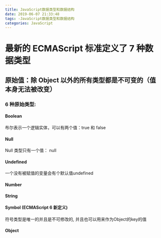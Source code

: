 ```yaml
---
title: JavaScript数据类型和数据结构
date: 2019-06-07 21:33:48
tags: -JavaScript数据类型和数据结构
categories: JavaScript
---
```

# 最新的 ECMAScript 标准定义了 7 种数据类型
<!-- more -->
## 原始值：除 Object 以外的所有类型都是不可变的（值本身无法被改变）
### 6 种原始类型:
#### Boolean
布尔表示一个逻辑实体，可以有两个值：true 和 false
#### Null
Null 类型只有一个值： null
#### Undefined
一个没有被赋值的变量会有个默认值undefined
#### Number
#### String
#### Symbol (ECMAScript 6 新定义)
符号类型是唯一的并且是不可修改的, 并且也可以用来作为Object的key的值
#### Object
